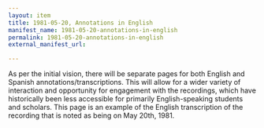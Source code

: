 ```yaml
---
layout: item
title: 1981-05-20, Annotations in English
manifest_name: 1981-05-20-annotations-in-english
permalink: 1981-05-20-annotations-in-english
external_manifest_url: 

---
```

<!-- Add an essay or interpretive material below this line,
using HTML or markdown.  Do not modify this file above this line -->
As per the initial vision, there will be separate pages for both English and Spanish annotations/transcriptions. This will allow for a wider variety of interaction and opportunity for engagement with the recordings, which have historically been less accessible for primarily English-speaking students and scholars. This page is an example of the English transcription of the recording that is noted as being on May 20th, 1981.
<br>
